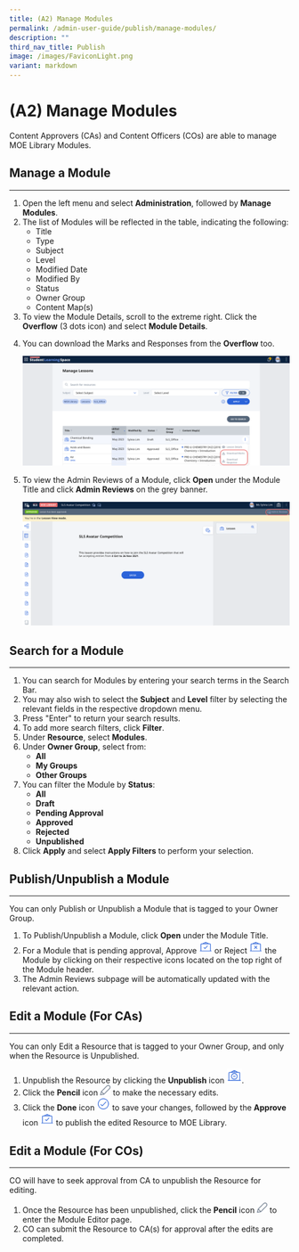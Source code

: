```yaml
---
title: (A2) Manage Modules
permalink: /admin-user-guide/publish/manage-modules/
description: ""
third_nav_title: Publish
image: /images/FaviconLight.png
variant: markdown
---
```

<h1 id="-2-manage-lessons">(A2) Manage Modules</h1>
<p>Content Approvers (CAs) and Content Officers (COs) are able to manage MOE Library Modules.</p>
<h2 id="manage-a-lesson">Manage a Module</h2>
<hr>
<ol>
<li>Open the left menu and select <strong>Administration</strong>, followed by <strong>Manage Modules</strong>.</li>
<li>The list of Modules will be reflected in the table, indicating the following:<ul>
<li>Title</li>
<li>Type</li>
<li>Subject</li>
<li>Level</li>
<li>Modified Date</li>
<li>Modified By</li>
<li>Status</li>
<li>Owner Group</li>
<li>Content Map(s)</li>
</ul>
</li>
<li>To view the Module Details, scroll to the extreme right. Click the <strong>Overflow</strong> (3 dots icon) and select <strong>Module Details</strong>.</li>
<li><p>You can download the Marks and Responses from the <strong>Overflow</strong> too.</p>
<p><img src="/images/5Admin/P-ManageLessons.png"></p>
</li>
<li><p>To view the Admin Reviews of a Module, click <strong>Open</strong> under the Module Title and click <strong>Admin Reviews</strong> on the grey banner.</p>
<p><img src="/images/5Admin/P-ManageLessons1.png"></p>
</li>
</ol>
<h2 id="search-for-a-lesson">Search for a Module</h2>
<hr>
<ol>
<li>You can search for Modules by entering your search terms in the Search Bar. </li>
<li>You may also wish to select the <strong>Subject</strong> and <strong>Level</strong> filter by selecting the relevant fields in the respective dropdown menu.</li>
<li>Press "Enter" <em></em>to return your search results.</li>
<li>To add more search filters, click <strong>Filter</strong>. </li>
<li>Under <strong>Resource</strong>, select <strong>Modules</strong>.</li>


<li>Under <strong>Owner Group</strong>, select from:<ul>
<li><strong>All</strong></li>
<li><strong>My Groups</strong></li>
<li><strong>Other Groups</strong></li>
</ul>
</li>
<li>You can filter the Module by <strong>Status</strong>:<ul>
<li><strong>All</strong></li>
<li><strong>Draft</strong></li>
<li><strong>Pending Approval</strong></li>
<li><strong>Approved</strong></li>
<li><strong>Rejected</strong></li>
<li><strong>Unpublished</strong></li>
</ul>
</li>
<li>Click <strong>Apply</strong> and select <strong>Apply Filters</strong> to perform your selection.</li>
</ol>
<h2 id="publish-unpublish-a-lesson">Publish/Unpublish a Module</h2>
<hr>
<p>You can only Publish or Unpublish a Module that is tagged to your Owner Group.</p>
<ol>
<li>To Publish/Unpublish a Module, click <strong>Open</strong> under the Module Title. </li>
<li>For a Module that is pending approval, Approve 
<img style="width:1.5rem; display: inline;" src="/images/Icons/ApproveLesson32.svg"> or Reject <img style="width:1.5rem; display: inline;" src="/images/Icons/RejectLesson32.svg">  the Module by clicking on their respective icons located on the top right of the Module header.</li>
<li>The Admin Reviews subpage will be automatically updated with the relevant action. </li>
</ol>
<h2 id="edit-a-lesson-for-cas-">Edit a Module (For CAs)</h2>
<hr>
<p>You can only Edit a Resource that is tagged to your Owner Group, and only when the Resource is Unpublished.</p>
<ol>
<li>Unpublish the Resource by clicking the <strong>Unpublish</strong> icon <img style="width:1.7rem; display: inline;" src="/images/Icons/UnpublishLesson32.svg">.</li>
<li>Click the <strong>Pencil</strong> icon <img style="width:1.2rem; display: inline;" src="/images/Icons/Pencil.svg"> to make the necessary edits.</li>
<li>Click the <strong>Done</strong> icon <img style="width:1.5rem; display: inline;" src="/images/Icons/Done.svg"> to save your changes, followed by the <strong>Approve</strong> icon <img style="width:1.5rem; display: inline;" src="/images/Icons/ApproveLesson32.svg"> to publish the edited Resource to MOE Library.</li>
</ol>
<h2 id="edit-a-lesson-for-cos-">Edit a Module (For COs)</h2>
<hr>
<p>CO will have to seek approval from CA to unpublish the Resource for editing. </p>
<ol>
<li>Once the Resource has been unpublished, click the <strong>Pencil</strong> icon <img style="width:1.2rem; display: inline;" src="/images/Icons/Pencil.svg"> to enter the Module Editor page.</li>
<li>CO can submit the Resource to CA(s) for approval after the edits are completed.</li>
</ol>
